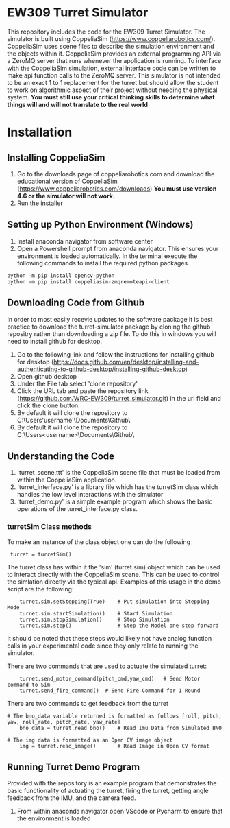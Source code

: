 # EW309 Turret Simulator
This repository includes the code for the EW309 Turret Simulator. The simulator is built using CoppeliaSim (https://www.coppeliarobotics.com/). CoppeliaSim uses scene files to describe the simulation environment and the objects within it. CoppeliaSim provides an external programming API via a ZeroMQ server that runs whenever the application is running. To interface with the CoppeliaSim simulation, external interface code can be written to make api function calls to the ZeroMQ server. This simulator is not intended to be an exact 1 to 1 replacement for the turret but should allow the student to work on algorithmic aspect of their project without needing the physical system. **You must still use your critical thinking skills to determine what things will and will not translate to the real world**

# Installation

## Installing CoppeliaSim
1. Go to the downloads page of coppeliarobotics.com and download the educational version of CoppeliaSim (https://www.coppeliarobotics.com/downloads) **You must use version 4.6 or the simulator will not work.**
1. Run the installer

## Setting up Python Environment (Windows)
1. Install anaconda navigator from software center
1. Open a Powershell prompt from anaconda navigator. This ensures your environment is loaded automatically. In the terminal execute the following commands to install the required python packages
```
python -m pip install opencv-python
python -m pip install coppeliasim-zmqremoteapi-client
```

## Downloading Code from Github
In order to most easily recevie updates to the software package it is best practice to download the turret-simulator package by cloning the github repositry rather than downloading a zip file. To do this in windows you will need to install github for desktop.
1. Go to the following link and follow the instructions for installing github for desktop (https://docs.github.com/en/desktop/installing-and-authenticating-to-github-desktop/installing-github-desktop) 
1. Open github desktop
1. Under the File tab select 'clone repository'
1. Click the URL tab and paste the repository link (https://github.com/WRC-EW309/turret_simulator.git) in the url field and click the clone button.
1. By default it will clone the repository to C:\Users\'username'\Documents\Github\
1. By default it will clone the repository to C:\Users\<username>\Documents\Github\

## Understanding the Code
1. 'turret_scene.ttt' is the CoppeliaSim scene file that must be loaded from within the CoppeliaSim application.
2. 'turret_interface.py' is a library file which has the turretSim class which handles the low level interactions with the simulator
3. 'turret_demo.py' is a simple example program which shows the basic operations of the turret_interface.py class. 

### turretSim Class methods
To make an instance of the class object one can do the following
```
 turret = turretSim()
```
The turret class has within it the 'sim' (turret.sim) object which can be used to interact directly with the CoppeliaSim scene. This can be used to control the simlation directly via the typical api. Examples of this usage in the demo script are the following:
```
    turret.sim.setStepping(True)    # Put simulation into Stepping Mode
    turret.sim.startSimulation()    # Start Simulation
    turret.sim.stopSimulation()     # Stop Simulation
    turret.sim.step()               # Step the Model one step forward 

```
It should be noted that these steps would likely not have analog function calls in your experimental code since they only relate to running the simulator.

There are two commands that are used to actuate the simulated turret:
```
    turret.send_motor_command(pitch_cmd,yaw_cmd)   # Send Motor command to Sim
    turret.send_fire_command()  # Send Fire Command for 1 Round

```
There are two commands to get feedback from the turret
```
# The bno_data variable returned is formatted as follows [roll, pitch, yaw, roll_rate, pitch_rate, yaw_rate]
    bno_data = turret.read_bno()    # Read Imu Data from Simulated BNO

# The img data is formatted as an Open CV image object
    img = turret.read_image()       # Read Image in Open CV format

```
## Running Turret Demo Program
Provided with the repository is an example program that demonstrates the basic functionality of actuating the turret, firing the turret, getting angle feedback from the IMU, and the camera feed. 
1. From within anaconda navigator open VScode or Pycharm to ensure that the environment is loaded


